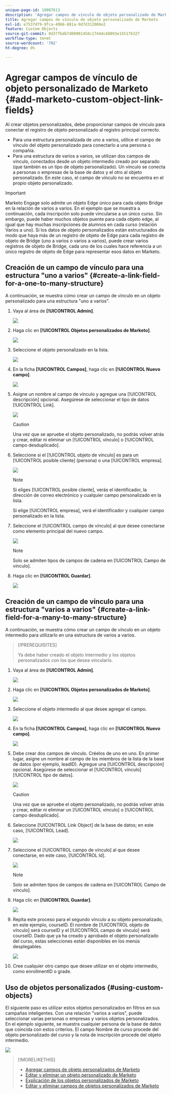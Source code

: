 ```yaml
---
unique-page-id: 10097613
description: 'Agregar campos de vínculo de objeto personalizado de Marketo: documentos de Marketo, documentación del producto'
title: Agregar campos de vínculo de objeto personalizado de Marketo
exl-id: e7537d79-9fca-4966-881a-9d7d312008e2
feature: Custom Objects
source-git-commit: 0d37fbdb7d08901458c1744dc68893e155176327
workflow-type: tm+mt
source-wordcount: '702'
ht-degree: 0%

---
```


# Agregar campos de vínculo de objeto personalizado de Marketo {#add-marketo-custom-object-link-fields}

Al crear objetos personalizados, debe proporcionar campos de vínculo para conectar el registro de objeto personalizado al registro principal correcto.

* Para una estructura personalizada de uno a varios, utilice el campo de vínculo del objeto personalizado para conectarlo a una persona o compañía.
* Para una estructura de varios a varios, se utilizan dos campos de vínculo, conectados desde un objeto intermedio creado por separado (que también es un tipo de objeto personalizado). Un vínculo se conecta a personas o empresas de la base de datos y el otro al objeto personalizado. En este caso, el campo de vínculo no se encuentra en el propio objeto personalizado.

>[!IMPORTANT]
>
>Marketo Engage solo admite un objeto Edge único para cada objeto Bridge en la relación de varios a varios. En el ejemplo que se muestra a continuación, cada inscripción solo puede vincularse a un único curso. Sin embargo, puede haber muchos objetos puente para cada objeto edge, al igual que hay muchas inscripciones de alumnos en cada curso (relación Varios a uno). Si los datos de objeto personalizados están estructurados de modo que haya más de un registro de objeto de Edge para cada registro de objeto de Bridge (uno a varios o varios a varios), puede crear varios registros de objeto de Bridge, cada uno de los cuales hace referencia a un único registro de objeto de Edge para representar esos datos en Marketo.

## Creación de un campo de vínculo para una estructura &quot;uno a varios&quot; {#create-a-link-field-for-a-one-to-many-structure}

A continuación, se muestra cómo crear un campo de vínculo en un objeto personalizado para una estructura &quot;uno a varios&quot;.

1. Vaya al área de **[!UICONTROL Admin]**.

   ![](assets/add-marketo-custom-object-link-fields-1.png)

1. Haga clic en **[!UICONTROL Objetos personalizados de Marketo]**.

   ![](assets/add-marketo-custom-object-link-fields-2.png)

1. Seleccione el objeto personalizado en la lista.

   ![](assets/add-marketo-custom-object-link-fields-3.png)

1. En la ficha **[!UICONTROL Campos]**, haga clic en **[!UICONTROL Nuevo campo]**.

   ![](assets/add-marketo-custom-object-link-fields-4.png)

1. Asigne un nombre al campo de vínculo y agregue una [!UICONTROL descripción] opcional. Asegúrese de seleccionar el tipo de datos [!UICONTROL Link].

   ![](assets/add-marketo-custom-object-link-fields-5.png)

   >[!CAUTION]
   >
   >Una vez que se apruebe el objeto personalizado, no podrás volver atrás y crear, editar ni eliminar un [!UICONTROL vínculo] o [!UICONTROL campo desduplicado].

1. Seleccione si el [!UICONTROL objeto de vínculo] es para un [!UICONTROL posible cliente] (persona) o una [!UICONTROL empresa].

   ![](assets/add-marketo-custom-object-link-fields-6.png)

   >[!NOTE]
   >
   >Si eliges [!UICONTROL posible cliente], verás el identificador, la dirección de correo electrónico y cualquier campo personalizado en la lista.
   >
   >Si elige [!UICONTROL empresa], verá el identificador y cualquier campo personalizado en la lista.

1. Seleccione el [!UICONTROL campo de vínculo] al que desee conectarse como elemento principal del nuevo campo.

   ![](assets/add-marketo-custom-object-link-fields-7.png)

   >[!NOTE]
   >
   >Solo se admiten tipos de campos de cadena en [!UICONTROL Campo de vínculo].

1. Haga clic en **[!UICONTROL Guardar]**.

   ![](assets/add-marketo-custom-object-link-fields-8.png)

## Creación de un campo de vínculo para una estructura &quot;varios a varios&quot; {#create-a-link-field-for-a-many-to-many-structure}

A continuación, se muestra cómo crear un campo de vínculo en un objeto intermedio para utilizarlo en una estructura de varios a varios.

>[!PREREQUISITES]
>
>Ya debe haber creado el objeto intermedio y los objetos personalizados con los que desea vincularlo.

1. Vaya al área de **[!UICONTROL Admin]**.

   ![](assets/add-marketo-custom-object-link-fields-9.png)

1. Haga clic en **[!UICONTROL Objetos personalizados de Marketo]**.

   ![](assets/add-marketo-custom-object-link-fields-10.png)

1. Seleccione el objeto intermedio al que desee agregar el campo.

   ![](assets/add-marketo-custom-object-link-fields-11.png)

1. En la ficha **[!UICONTROL Campos]**, haga clic en **[!UICONTROL Nuevo campo]**.

   ![](assets/add-marketo-custom-object-link-fields-12.png)

1. Debe crear dos campos de vínculo. Créelos de uno en uno. En primer lugar, asigne un nombre al campo de los miembros de la lista de la base de datos (por ejemplo, leadID). Agregue una [!UICONTROL descripción] opcional. Asegúrese de seleccionar el [!UICONTROL vínculo] [!UICONTROL tipo de datos].

   ![](assets/add-marketo-custom-object-link-fields-13.png)

   >[!CAUTION]
   >
   >Una vez que se apruebe el objeto personalizado, no podrás volver atrás y crear, editar ni eliminar un [!UICONTROL vínculo] o [!UICONTROL campo desduplicado].

1. Seleccione [!UICONTROL Link Object] de la base de datos; en este caso, [!UICONTROL Lead].

   ![](assets/add-marketo-custom-object-link-fields-14.png)

1. Seleccione el [!UICONTROL campo de vínculo] al que desee conectarse, en este caso, [!UICONTROL Id].

   ![](assets/add-marketo-custom-object-link-fields-15.png)

   >[!NOTE]
   >
   >Solo se admiten tipos de campos de cadena en [!UICONTROL Campo de vínculo].

1. Haga clic en **[!UICONTROL Guardar]**.

   ![](assets/add-marketo-custom-object-link-fields-16.png)

1. Repita este proceso para el segundo vínculo a su objeto personalizado, en este ejemplo, courseID. El nombre de [!UICONTROL objeto de vínculo] será courseID y el [!UICONTROL campo de vínculo] será courseID. Dado que ya ha creado y aprobado el objeto personalizado del curso, estas selecciones están disponibles en los menús desplegables.

   ![](assets/add-marketo-custom-object-link-fields-17.png)

1. Cree cualquier otro campo que desee utilizar en el objeto intermedio, como enrollmentID o grade.

## Uso de objetos personalizados {#using-custom-objects}

El siguiente paso es utilizar estos objetos personalizados en filtros en sus campañas inteligentes. Con una relación &quot;varios a varios&quot;, puede seleccionar varias personas o empresas y varios objetos personalizados. En el ejemplo siguiente, se muestra cualquier persona de la base de datos que coincida con estos criterios. El campo Nombre de curso procede del objeto personalizado del curso y la nota de inscripción procede del objeto intermedio.

![](assets/add-marketo-custom-object-link-fields-18.png)

>[!MORELIKETHIS]
>
>* [Agregar campos de objeto personalizados de Marketo](/help/marketo/product-docs/administration/marketo-custom-objects/add-marketo-custom-object-fields.md)
>* [Editar y eliminar un objeto personalizado de Marketo](/help/marketo/product-docs/administration/marketo-custom-objects/edit-and-delete-a-marketo-custom-object.md)
>* [Explicación de los objetos personalizados de Marketo](/help/marketo/product-docs/administration/marketo-custom-objects/understanding-marketo-custom-objects.md)
>* [Editar y eliminar campos de objetos personalizados de Marketo](/help/marketo/product-docs/administration/marketo-custom-objects/edit-and-delete-marketo-custom-object-fields.md)
